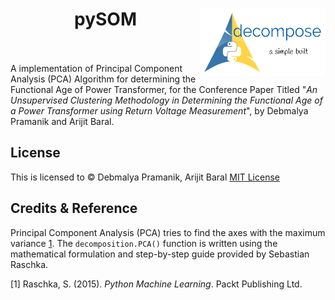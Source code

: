 <h1 align = "center">
	pySOM<img src = "./assets/LogoMakr-6pNJd4.png" height = "108" width = "200" align = "right" /><br>
	<a href = "https://www.linkedin.com/in/dpramanik/"><img height="16" width="16" src="https://unpkg.com/simple-icons@v3/icons/linkedin.svg"/></a>
	<a href = "https://github.com/ZenithClown"><img height="16" width="16" src="https://unpkg.com/simple-icons@v3/icons/github.svg"/></a>
	<a href = "https://gitlab.com/ZenithClown/"><img height="16" width="16" src="https://unpkg.com/simple-icons@v3/icons/gitlab.svg"/></a>
	<a href = "https://www.researchgate.net/profile/Debmalya_Pramanik2"><img height="16" width="16" src="https://unpkg.com/simple-icons@v3/icons/researchgate.svg"/></a>
	<a href = "https://www.kaggle.com/dPramanik/"><img height="16" width="16" src="https://unpkg.com/simple-icons@v3/icons/kaggle.svg"/></a>
	<a href = "https://app.pluralsight.com/profile/Debmalya-Pramanik/"><img height="16" width="16" src="https://unpkg.com/simple-icons@v3/icons/pluralsight.svg"/></a>
	<a href = "https://stackoverflow.com/users/6623589/"><img height="16" width="16" src="https://unpkg.com/simple-icons@v3/icons/stackoverflow.svg"/></a>
</h1>

A implementation of Principal Component Analysis (PCA) Algorithm for determining the Functional Age of Power Transformer, for the Conference Paper Titled "_An Unsupervised Clustering Methodology in Determining the Functional Age of a Power Transformer using Return Voltage Measurement_", by Debmalya Pramanik and Arijit Baral.

## License

This is licensed to &copy; Debmalya Pramanik, Arijit Baral [MIT License](LICENSE)

## Credits & Reference

Principal Component Analysis (PCA) tries to find the axes with the maximum variance [1](https://sebastianraschka.com/Articles/2014_pca_step_by_step.html). The `decomposition.PCA()` function is written using the mathematical formulation and step-by-step guide provided by Sebastian Raschka.

[1] Raschka, S. (2015). _Python Machine Learning_. Packt Publishing Ltd.
